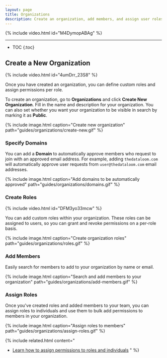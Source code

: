 ```yaml
---
layout: page
title: Organizations
description: Create an organization, add members, and assign user roles.
---
```


{% include video.html id="M4DymopABAg" %}

<hr>

* TOC
{:toc}

## Create a New Organization

{% include video.html
  id="4umDrr_23S8"
%}

Once you have created an organization, you can define custom roles and assign permissions per role.

To create an organization, go to **Organizations** and click **Create New Organization**. Fill in the name and description for your organization. You can also set whether you want your organization to be visible in search by marking it as **Public**.

{%
  include image.html
  caption="Create new organization"
  path="guides/organizations/create-new.gif"
%}

### Specify Domains

You can add a **Domain** to automatically approve members who request to join with an approved email address. For example, adding `thedataloom.com` will automatically approve user requests from `user@thedataloom.com` email addresses.

{%
  include image.html
  caption="Add domains to be automatically approved"
  path="guides/organizations/domains.gif"
%}

### Create Roles

{% include video.html
  id="DFM3yo33mcw"
%}

You can add custom roles within your organization. These roles can be assigned to users, so you can grant and revoke permissions on a per-role basis.

{%
  include image.html
  caption="Create organization roles"
  path="guides/organizations/roles.gif"
%}

### Add Members

Easily search for members to add to your organization by name or email.

{%
  include image.html
  caption="Search and add members to your organization" path="guides/organizations/add-members.gif"
%}

### Assign Roles

Once you've created roles and added members to your team, you can assign roles to individuals and use them to bulk add permissions to members in your organization.

{%
  include image.html
  caption="Assign roles to members"
  path="guides/organizations/assign-roles.gif"
%}

{%
  include related.html
  content="
* [Learn how to assign permissions to roles and individuals](/guides/permissions/)
"
%}
